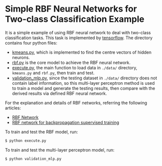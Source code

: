 # Simple RBF Neural Networks for Two-class Classification Example
It is a simple example of using RBF neural network to deal with two-class classification tasks. This task is implemented by [tensorflow](https://github.com/tensorflow/tensorflow). The directory contains four python files:
- [kmeans.py](https://github.com/IsaacChanghau/AmusingPythonCodes/tree/master/rbf_networks_classification/kmeans.py), which is implemented to find the centre vectors of hidden neurons.
- [rbf.py](https://github.com/IsaacChanghau/AmusingPythonCodes/tree/master/rbf_networks_classification/rbf.py) is the core model to achieve the RBF neural network.
- [execute.py](https://github.com/IsaacChanghau/AmusingPythonCodes/tree/master/rbf_networks_classification/execute.py), the main function to load data in `./data/` directory, `kmeans.py` and `rbf.py`, then train and test.
- [validation_mlp.py](https://github.com/IsaacChanghau/AmusingPythonCodes/tree/master/rbf_networks_classification/validation_mlp.py), since the testing dataset in `./data/` directory does not contain label information, so this multi-layer perceptron method is used to train a model and generate the testing results, then compare with the derived results via defined RBF neural network.

For the explanation and details of RBF networks, referring the following articles:
- [RBF Network](http://shomy.top/2017/02/26/rbf-network/)
- [RBF network for backpropagation supervised training](http://blog.csdn.net/zouxy09/article/details/13297881)

To train and test the RBF model, run:
```bash
$ python execute.py
```
To train and test the multi-layer perceptron model, run:
```bash
$ python validation_mlp.py
```